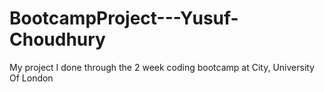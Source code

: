 # BootcampProject---Yusuf-Choudhury
My project I done through the 2 week coding bootcamp at City, University Of London
